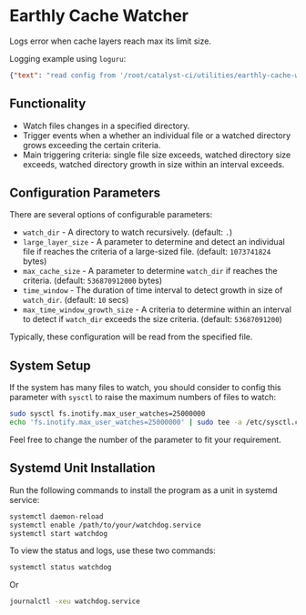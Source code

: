 <!-- cspell: words loguru inotify journalctl -->

# Earthly Cache Watcher

Logs error when cache layers reach max its limit size.

Logging example using `loguru`:

```json
{"text": "read config from '/root/catalyst-ci/utilities/earthly-cache-watcher/default.conf'\n", "record": {"elapsed": {"repr": "0:00:00.007240", "seconds": 0.00724}, "exception": null, "extra": {}, "file": {"name": "main.py", "path": "/root/catalyst-ci/utilities/earthly-cache-watcher/main.py"}, "function": "main", "level": {"icon": "ℹ️", "name": "INFO", "no": 20}, "line": 298, "message": "read config from '/root/catalyst-ci/utilities/earthly-cache-watcher/default.conf'", "module": "main", "name": "__main__", "process": {"id": 59917, "name": "MainProcess"}, "thread": {"id": 8615431168, "name": "MainThread"}, "time": {"repr": "2024-07-04 19:22:31.458044+07:00", "timestamp": 1720095751.458044}}}
```

## Functionality

* Watch files changes in a specified directory.
* Trigger events when a whether an individual file or
a watched directory grows exceeding the certain criteria.
* Main triggering criteria: single file size exceeds, watched directory size exceeds,
watched directory growth in size within an interval exceeds.

## Configuration Parameters

There are several options of configurable parameters:

* `watch_dir` - A directory to watch recursively. (default: `.`)
* `large_layer_size` - A parameter to determine and detect an individual file
if reaches the criteria of a large-sized file. (default: `1073741824` bytes)
* `max_cache_size` - A parameter to determine `watch_dir`
if reaches the criteria. (default: `536870912000` bytes)
* `time_window` - The duration of time interval to detect growth
in size of `watch_dir`. (default: `10` secs)
* `max_time_window_growth_size` - A criteria to determine within an interval to detect
if `watch_dir` exceeds the size criteria. (default: `53687091200`)

Typically, these configuration will be read from the specified file.

## System Setup

If the system has many files to watch, you should consider to config this parameter
with `sysctl` to raise the maximum numbers of files to watch:

```bash
sudo sysctl fs.inotify.max_user_watches=25000000
echo 'fs.inotify.max_user_watches=25000000' | sudo tee -a /etc/sysctl.conf
```

Feel free to change the number of the parameter to fit your requirement.

## Systemd Unit Installation

Run the following commands to install the program as a unit in systemd service:

```bash
systemctl daemon-reload
systemctl enable /path/to/your/watchdog.service
systemctl start watchdog
```

To view the status and logs, use these two commands:

```bash
systemctl status watchdog
```

Or

```bash
journalctl -xeu watchdog.service
```
